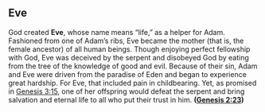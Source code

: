 
## Eve

God created **Eve**, whose name means “life,” as a helper for Adam. Fashioned from one of Adam’s ribs, Eve became the mother (that is, the female ancestor) of all human beings. Though enjoying perfect fellowship with God, Eve was deceived by the serpent and disobeyed God by eating from the tree of the knowledge of good and evil. Because of their sin, Adam and Eve were driven from the paradise of Eden and began to experience great hardship. For Eve, that included pain in childbearing. Yet, as promised in [Genesis 3:15](https://www.esv.org/Genesis+3%3A15/), one of her offspring would defeat the serpent and bring salvation and eternal life to all who put their trust in him. **([Genesis 2:23](https://www.esv.org/Genesis+2%3A23/))**

